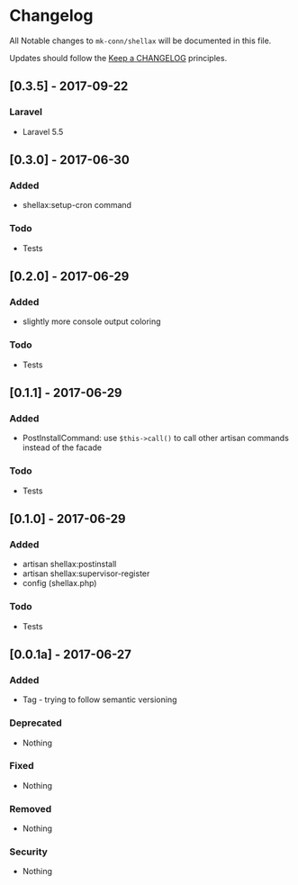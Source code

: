 # Changelog

All Notable changes to `mk-conn/shellax` will be documented in this file.

Updates should follow the [Keep a CHANGELOG](http://keepachangelog.com/) principles.

## [0.3.5] - 2017-09-22

### Laravel

- Laravel 5.5

## [0.3.0] - 2017-06-30

### Added
- shellax:setup-cron command

### Todo
- Tests

## [0.2.0] - 2017-06-29

### Added
- slightly more console output coloring

### Todo
- Tests

## [0.1.1] - 2017-06-29

### Added
- PostInstallCommand: use `$this->call()` to call other artisan commands instead of the facade

### Todo
- Tests

## [0.1.0] - 2017-06-29

### Added
- artisan shellax:postinstall
- artisan shellax:supervisor-register
- config (shellax.php)

### Todo
- Tests

## [0.0.1a] - 2017-06-27

### Added
- Tag - trying to follow semantic versioning

### Deprecated
- Nothing

### Fixed
- Nothing

### Removed
- Nothing

### Security
- Nothing
